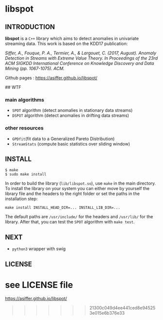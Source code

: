 # libspot

## INTRODUCTION
**libspot** is a `C++` library which aims to detect anomalies in univariate streaming data. This work is based on the KDD17 publication:

*Siffer, A., Fouque, P. A., Termier, A., & Largouet, C. (2017, August). Anomaly Detection in Streams with Extreme Value Theory. In Proceedings of the 23rd ACM SIGKDD International Conference on Knowledge Discovery and Data Mining (pp. 1067-1075). ACM.*

Github pages : https://asiffer.github.io/libspot/

## WTF
### main algorithms
* `SPOT` algorithm (detect anomalies in stationary data streams)
* `DSPOT` algorithm (detect anomalies in drifting data streams)

### other resources
* `GPDfit`(fit data to a Generalized Pareto Distribution)
* `StreamStats` (compute basic statistics over sliding window)

## INSTALL
```
$ make
$ sudo make install
```

In order to build the library (`lib/libspot.so`), use `make` in the main directory.
To install the library on your system you can either move by yourself the library file and the headers to the right folder or set the paths in the installation step:
```
make install INSTALL_HEAD_DIR=... INSTALL_LIB_DIR=...
```
The default paths are `/usr/include/` for the headers and `/usr/lib/` for the library.
After that, you can test the `SPOT` algorithm with `make test`.


## NEXT
* `python3` wrapper with swig


## LICENSE
see LICENSE file
=======
https://asiffer.github.io/libspot/
>>>>>>> 21300c049d4ee441ced8e945253e015e6b376e33
